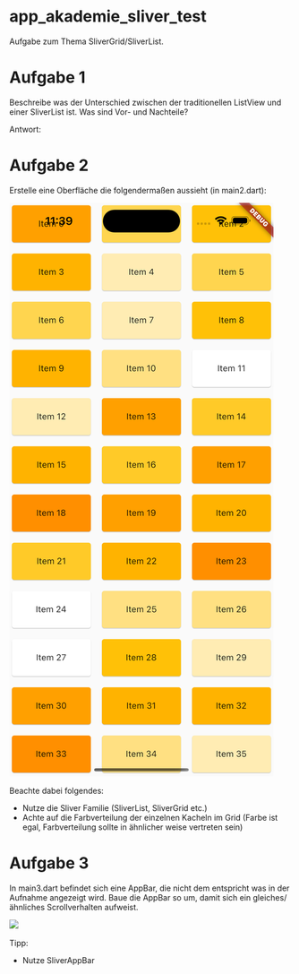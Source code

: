 # app_akademie_sliver_test

Aufgabe zum Thema SliverGrid/SliverList.


# Aufgabe 1
Beschreibe was der Unterschied zwischen der traditionellen ListView und einer SliverList ist. Was sind Vor- und Nachteile?

Antwort:


# Aufgabe 2
Erstelle eine Oberfläche die folgendermaßen aussieht (in main2.dart):

![](screenshots/aufgabe2/screenshot.png)

Beachte dabei folgendes:

- Nutze die Sliver Familie (SliverList, SliverGrid etc.)
- Achte auf die Farbverteilung der einzelnen Kacheln im Grid (Farbe ist egal, Farbverteilung sollte in ähnlicher weise vertreten sein)

# Aufgabe 3
In main3.dart befindet sich eine AppBar, die nicht dem entspricht was in der Aufnahme angezeigt wird. Baue die AppBar so um, damit sich ein gleiches/ähnliches Scrollverhalten aufweist.


![](screenshots/aufgabe3/aufgabe3.gif)

Tipp: 
- Nutze SliverAppBar